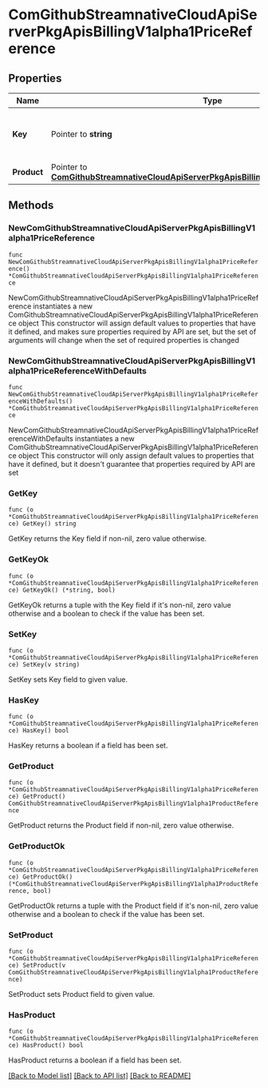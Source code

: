 # ComGithubStreamnativeCloudApiServerPkgApisBillingV1alpha1PriceReference

## Properties

Name | Type | Description | Notes
------------ | ------------- | ------------- | -------------
**Key** | Pointer to **string** | Key is the price key within the product specification. | [optional] 
**Product** | Pointer to [**ComGithubStreamnativeCloudApiServerPkgApisBillingV1alpha1ProductReference**](ComGithubStreamnativeCloudApiServerPkgApisBillingV1alpha1ProductReference.md) |  | [optional] 

## Methods

### NewComGithubStreamnativeCloudApiServerPkgApisBillingV1alpha1PriceReference

`func NewComGithubStreamnativeCloudApiServerPkgApisBillingV1alpha1PriceReference() *ComGithubStreamnativeCloudApiServerPkgApisBillingV1alpha1PriceReference`

NewComGithubStreamnativeCloudApiServerPkgApisBillingV1alpha1PriceReference instantiates a new ComGithubStreamnativeCloudApiServerPkgApisBillingV1alpha1PriceReference object
This constructor will assign default values to properties that have it defined,
and makes sure properties required by API are set, but the set of arguments
will change when the set of required properties is changed

### NewComGithubStreamnativeCloudApiServerPkgApisBillingV1alpha1PriceReferenceWithDefaults

`func NewComGithubStreamnativeCloudApiServerPkgApisBillingV1alpha1PriceReferenceWithDefaults() *ComGithubStreamnativeCloudApiServerPkgApisBillingV1alpha1PriceReference`

NewComGithubStreamnativeCloudApiServerPkgApisBillingV1alpha1PriceReferenceWithDefaults instantiates a new ComGithubStreamnativeCloudApiServerPkgApisBillingV1alpha1PriceReference object
This constructor will only assign default values to properties that have it defined,
but it doesn't guarantee that properties required by API are set

### GetKey

`func (o *ComGithubStreamnativeCloudApiServerPkgApisBillingV1alpha1PriceReference) GetKey() string`

GetKey returns the Key field if non-nil, zero value otherwise.

### GetKeyOk

`func (o *ComGithubStreamnativeCloudApiServerPkgApisBillingV1alpha1PriceReference) GetKeyOk() (*string, bool)`

GetKeyOk returns a tuple with the Key field if it's non-nil, zero value otherwise
and a boolean to check if the value has been set.

### SetKey

`func (o *ComGithubStreamnativeCloudApiServerPkgApisBillingV1alpha1PriceReference) SetKey(v string)`

SetKey sets Key field to given value.

### HasKey

`func (o *ComGithubStreamnativeCloudApiServerPkgApisBillingV1alpha1PriceReference) HasKey() bool`

HasKey returns a boolean if a field has been set.

### GetProduct

`func (o *ComGithubStreamnativeCloudApiServerPkgApisBillingV1alpha1PriceReference) GetProduct() ComGithubStreamnativeCloudApiServerPkgApisBillingV1alpha1ProductReference`

GetProduct returns the Product field if non-nil, zero value otherwise.

### GetProductOk

`func (o *ComGithubStreamnativeCloudApiServerPkgApisBillingV1alpha1PriceReference) GetProductOk() (*ComGithubStreamnativeCloudApiServerPkgApisBillingV1alpha1ProductReference, bool)`

GetProductOk returns a tuple with the Product field if it's non-nil, zero value otherwise
and a boolean to check if the value has been set.

### SetProduct

`func (o *ComGithubStreamnativeCloudApiServerPkgApisBillingV1alpha1PriceReference) SetProduct(v ComGithubStreamnativeCloudApiServerPkgApisBillingV1alpha1ProductReference)`

SetProduct sets Product field to given value.

### HasProduct

`func (o *ComGithubStreamnativeCloudApiServerPkgApisBillingV1alpha1PriceReference) HasProduct() bool`

HasProduct returns a boolean if a field has been set.


[[Back to Model list]](../README.md#documentation-for-models) [[Back to API list]](../README.md#documentation-for-api-endpoints) [[Back to README]](../README.md)


